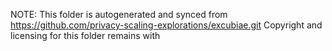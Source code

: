 NOTE: This folder is autogenerated and synced from https://github.com/privacy-scaling-explorations/excubiae.git
Copyright and licensing for this folder remains with
